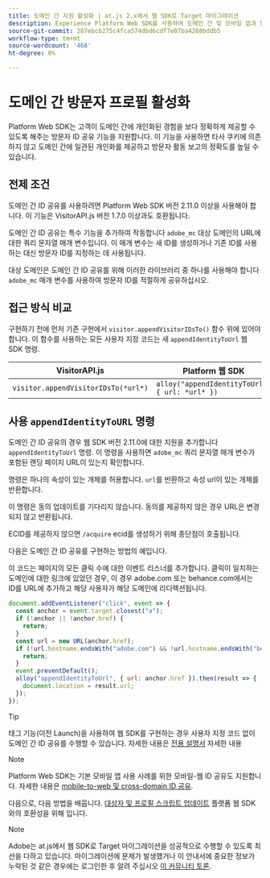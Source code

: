 ```yaml
---
title: 도메인 간 지원 활성화 | at.js 2.x에서 웹 SDK로 Target 마이그레이션
description: Experience Platform Web SDK를 사용하여 도메인 간 및 모바일 앱과 웹 브라우저 시나리오에 대한 Adobe Target을 구성하는 방법을 알아봅니다.
source-git-commit: 287ebcb275c4fca574dbd6cdf7e07ba4268bddb5
workflow-type: tm+mt
source-wordcount: '468'
ht-degree: 0%

---
```


# 도메인 간 방문자 프로필 활성화

Platform Web SDK는 고객이 도메인 간에 개인화된 경험을 보다 정확하게 제공할 수 있도록 해주는 방문자 ID 공유 기능을 지원합니다. 이 기능을 사용하면 타사 쿠키에 의존하지 않고 도메인 간에 일관된 개인화를 제공하고 방문자 활동 보고의 정확도를 높일 수 있습니다.

## 전제 조건

도메인 간 ID 공유를 사용하려면 Platform Web SDK 버전 2.11.0 이상을 사용해야 합니다. 이 기능은 VisitorAPI.js 버전 1.7.0 이상과도 호환됩니다.

도메인 간 ID 공유는 특수 기능을 추가하여 작동합니다 `adobe_mc` 대상 도메인의 URL에 대한 쿼리 문자열 매개 변수입니다. 이 매개 변수는 새 ID를 생성하거나 기존 ID를 사용하는 대신 방문자 ID를 지정하는 데 사용됩니다.

대상 도메인은 도메인 간 ID 공유를 위해 이러한 라이브러리 중 하나를 사용해야 합니다 `adobe_mc` 매개 변수를 사용하여 방문자 ID를 적절하게 공유하십시오.

## 접근 방식 비교

구현하기 전에 먼저 기존 구현에서 `visitor.appendVisitorIDsTo()` 함수 위에 있어야 합니다. 이 함수를 사용하는 모든 사용자 지정 코드는 새 `appendIdentityToUrl` 웹 SDK 명령.

| VisitorAPI.js | Platform 웹 SDK |
| --- | --- |
| `visitor.appendVisitorIDsTo(*url*)` | `alloy("appendIdentityToUrl", { url: *url* })` |

## 사용 `appendIdentityToURL` 명령

도메인 간 ID 공유의 경우 웹 SDK 버전 2.11.0에 대한 지원을 추가합니다 `appendIdentityToUrl` 명령. 이 명령을 사용하면 `adobe_mc` 쿼리 문자열 매개 변수가 포함된 랜딩 페이지 URL이 있는지 확인합니다.

명령은 하나의 속성이 있는 개체를 허용합니다. `url`를 반환하고 속성 url이 있는 개체를 반환합니다.

이 명령은 동의 업데이트를 기다리지 않습니다. 동의를 제공하지 않은 경우 URL은 변경되지 않고 반환됩니다.

ECID를 제공하지 않으면 `/acquire` ecid를 생성하기 위해 종단점이 호출됩니다.

다음은 도메인 간 ID 공유를 구현하는 방법의 예입니다.

이 코드는 페이지의 모든 클릭 수에 대한 이벤트 리스너를 추가합니다. 클릭이 일치하는 도메인에 대한 링크에 있었던 경우, 이 경우 adobe.com 또는 behance.com에서는 ID를 URL에 추가하고 해당 사용자가 해당 도메인에 리디렉션됩니다.

```Javascript
document.addEventListener("click", event => {
  const anchor = event.target.closest("a");
  if (!anchor || !anchor.href) {
    return;
  }
  const url = new URL(anchor.href);
  if (!url.hostname.endsWith("adobe.com") && !url.hostname.endsWith("behance.com")) {
    return;
  }
  event.preventDefault();
  alloy("appendIdentityToUrl", { url: anchor.href }).then(result => {
    document.location = result.url;
  });
});
```

>[!TIP]
>
>태그 기능(이전 Launch)을 사용하여 웹 SDK를 구현하는 경우 사용자 지정 코드 없이 도메인 간 ID 공유를 수행할 수 있습니다. 자세한 내용은 [전용 설명서](https://experienceleague.adobe.com/docs/experience-platform/edge/identity/id-sharing.html#tags-extension) 자세한 내용

>[!NOTE]
>
>Platform Web SDK는 기본 모바일 앱 사용 사례를 위한 모바일-웹 ID 공유도 지원합니다. 자세한 내용은 [mobile-to-web 및 cross-domain ID 공유](https://experienceleague.adobe.com/docs/experience-platform/edge/identity/id-sharing.html).

다음으로, 다음 방법을 배웁니다. [대상자 및 프로필 스크립트 업데이트](update-audiences.md) 플랫폼 웹 SDK와의 호환성을 위해 입니다.

>[!NOTE]
>
>Adobe는 at.js에서 웹 SDK로 Target 마이그레이션을 성공적으로 수행할 수 있도록 최선을 다하고 있습니다. 마이그레이션에 문제가 발생했거나 이 안내서에 중요한 정보가 누락된 것 같은 경우에는 로그인한 후 알려 주십시오 [이 커뮤니티 토론](https://experienceleaguecommunities.adobe.com/t5/adobe-experience-platform-data/tutorial-discussion-migrate-target-from-at-js-to-web-sdk/m-p/575587#M463).